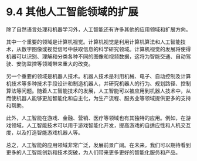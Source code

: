 # 9.4 其他人工智能领域的扩展

除了自然语言处理和机器学习外，人工智能还有许多其他的应用领域和扩展方向。

其中一个重要的领域是计算机视觉。计算机视觉是利用计算机算法和人工智能技术，从数字图像或视觉信号中获取信息的科学研究领域。计算机视觉的发展将使得机器可以识别、理解和分类各种不同的图像和视频数据，这将为智能交通、自动驾驶、安防监控等领域带来重大的改变。

另一个重要的领域是机器人技术。机器人技术是利用机械、电子、自动控制及计算机技术等多种技术手段设计和制造机器人，并研究机器人的行为、规划路径、控制算法等问题。随着人工智能技术的发展，人工智能可以被应用到机器人技术中，从而使机器人能够更加智能化和自主化，为生产流程、服务业等领域提供更多的支持和帮助。

此外，人工智能在游戏、金融、营销、医疗等领域也有其独特的应用。例如，在游戏领域，人工智能技术可以用于游戏智能化开发，提高游戏的自适应性和人机交互度，以及打造智能游戏机器人等。

总之，人工智能的应用领域非常广泛，发展前景广阔。在未来，我们可以期待看到更多的人工智能创新和技术突破，为人们带来更多更好的智能化服务和产品。